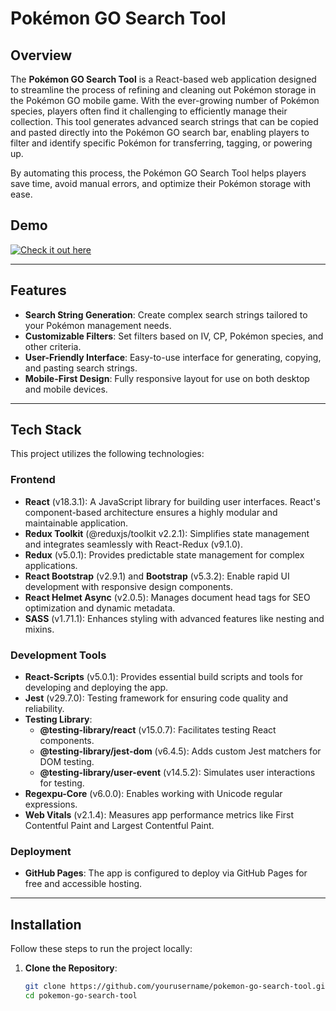 # Pokémon GO Search Tool

## Overview

The **Pokémon GO Search Tool** is a React-based web application designed to streamline the process of refining and cleaning out Pokémon storage in the Pokémon GO mobile game. With the ever-growing number of Pokémon species, players often find it challenging to efficiently manage their collection. This tool generates advanced search strings that can be copied and pasted directly into the Pokémon GO search bar, enabling players to filter and identify specific Pokémon for transferring, tagging, or powering up.

By automating this process, the Pokémon GO Search Tool helps players save time, avoid manual errors, and optimize their Pokémon storage with ease.

## Demo

[![Check it out here](https://img.shields.io/badge/Check_it_out_here-007BFF?style=for-the-badge&logo=github)](https://monofrio.github.io)

---

## Features

- **Search String Generation**: Create complex search strings tailored to your Pokémon management needs.
- **Customizable Filters**: Set filters based on IV, CP, Pokémon species, and other criteria.
- **User-Friendly Interface**: Easy-to-use interface for generating, copying, and pasting search strings.
- **Mobile-First Design**: Fully responsive layout for use on both desktop and mobile devices.

---

## Tech Stack

This project utilizes the following technologies:

### Frontend
- **React** (v18.3.1): A JavaScript library for building user interfaces. React's component-based architecture ensures a highly modular and maintainable application.
- **Redux Toolkit** (@reduxjs/toolkit v2.2.1): Simplifies state management and integrates seamlessly with React-Redux (v9.1.0).
- **Redux** (v5.0.1): Provides predictable state management for complex applications.
- **React Bootstrap** (v2.9.1) and **Bootstrap** (v5.3.2): Enable rapid UI development with responsive design components.
- **React Helmet Async** (v2.0.5): Manages document head tags for SEO optimization and dynamic metadata.
- **SASS** (v1.71.1): Enhances styling with advanced features like nesting and mixins.

### Development Tools
- **React-Scripts** (v5.0.1): Provides essential build scripts and tools for developing and deploying the app.
- **Jest** (v29.7.0): Testing framework for ensuring code quality and reliability.
- **Testing Library**:
   - **@testing-library/react** (v15.0.7): Facilitates testing React components.
   - **@testing-library/jest-dom** (v6.4.5): Adds custom Jest matchers for DOM testing.
   - **@testing-library/user-event** (v14.5.2): Simulates user interactions for testing.
- **Regexpu-Core** (v6.0.0): Enables working with Unicode regular expressions.
- **Web Vitals** (v2.1.4): Measures app performance metrics like First Contentful Paint and Largest Contentful Paint.

### Deployment
- **GitHub Pages**: The app is configured to deploy via GitHub Pages for free and accessible hosting.

---

## Installation

Follow these steps to run the project locally:

1. **Clone the Repository**:
   ```bash
   git clone https://github.com/yourusername/pokemon-go-search-tool.git
   cd pokemon-go-search-tool
